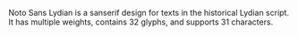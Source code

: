 Noto Sans Lydian is a sanserif design for texts in the historical Lydian script. It has multiple weights, contains 32 glyphs, and supports 31 characters.